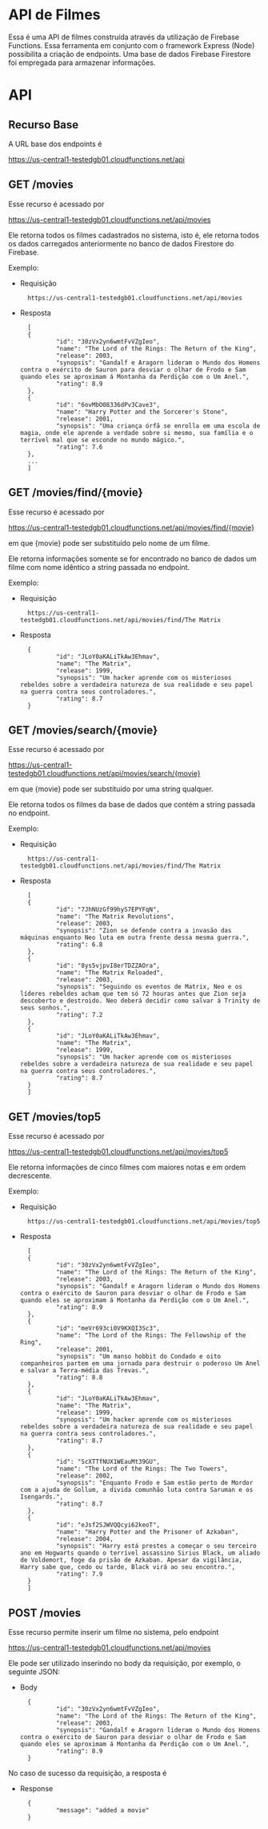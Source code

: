 
# API de Filmes

Essa é uma API de filmes construída através da utilização de Firebase Functions.
Essa ferramenta em conjunto com o framework Express (Node) possibilita a criação de endpoints. 
Uma base de dados Firebase Firestore foi empregada para armazenar informações.

# API

## Recurso Base

A URL base dos endpoints é

https://us-central1-testedgb01.cloudfunctions.net/api

## GET /movies

Esse recurso é acessado por

https://us-central1-testedgb01.cloudfunctions.net/api/movies

Ele retorna todos os filmes cadastrados no sistema, isto é, ele retorna 
todos os dados carregados anteriormente no banco de dados Firestore do Firebase.

Exemplo:

+ Requisição
        
        https://us-central1-testedgb01.cloudfunctions.net/api/movies


+ Resposta

        [
        {
                "id": "30zVx2yn6wmtFvVZgIeo",
                "name": "The Lord of the Rings: The Return of the King",
                "release": 2003,
                "synopsis": "Gandalf e Aragorn lideram o Mundo dos Homens contra o exército de Sauron para desviar o olhar de Frodo e Sam quando eles se aproximam á Montanha da Perdição com o Um Anel.",
                "rating": 8.9
        },
        {
                "id": "6ovMbO08336dPv3Cave3",
                "name": "Harry Potter and the Sorcerer's Stone",
                "release": 2001,
                "synopsis": "Uma criança órfã se enrolla em uma escola de magia, onde ele aprende a verdade sobre si mesmo, sua família e o terrível mal que se esconde no mundo mágico.",
                "rating": 7.6
        },
        ...
        ]

## GET /movies/find/{movie}

Esse recurso é acessado por

https://us-central1-testedgb01.cloudfunctions.net/api/movies/find/{movie}

em que {movie} pode ser substituído pelo nome de um filme. 

Ele retorna informações somente se for encontrado no banco de dados um filme com nome idêntico a string passada no endpoint.

Exemplo:

+ Requisição

        https://us-central1-testedgb01.cloudfunctions.net/api/movies/find/The Matrix
        

+ Resposta

        {
                "id": "JLoY0aKALiTkAw3Ehmav",
                "name": "The Matrix",
                "release": 1999,
                "synopsis": "Um hacker aprende com os misteriosos rebeldes sobre a verdadeira natureza de sua realidade e seu papel na guerra contra seus controladores.",
                "rating": 8.7
        }
        
## GET /movies/search/{movie}

Esse recurso é acessado por

https://us-central1-testedgb01.cloudfunctions.net/api/movies/search/{movie}

em que {movie} pode ser substituido por uma string qualquer.

Ele retorna todos os filmes da base de dados que contém a string passada no endpoint.

Exemplo:

+ Requisição
        
        https://us-central1-testedgb01.cloudfunctions.net/api/movies/find/The Matrix


+ Resposta

        [
        {
                "id": "7JhNUzGf99hyS7EPYFqN",
                "name": "The Matrix Revolutions",
                "release": 2003,
                "synopsis": "Zion se defende contra a invasão das máquinas enquanto Neo luta em outra frente dessa mesma guerra.",
                "rating": 6.8
        },
        {
                "id": "8ys5vjpvI8erTDZZAOra",
                "name": "The Matrix Reloaded",
                "release": 2003,
                "synopsis": "Seguindo os eventos de Matrix, Neo e os líderes rebeldes acham que tem só 72 houras antes que Zion seja descoberto e destroido. Neo deberá decidir como salvar á Trinity de seus sonhos.",
                "rating": 7.2
        },
        {
                "id": "JLoY0aKALiTkAw3Ehmav",
                "name": "The Matrix",
                "release": 1999,
                "synopsis": "Um hacker aprende com os misteriosos rebeldes sobre a verdadeira natureza de sua realidade e seu papel na guerra contra seus controladores.",
                "rating": 8.7
        }
        ]

## GET /movies/top5

Esse recurso é acessado por

https://us-central1-testedgb01.cloudfunctions.net/api/movies/top5

Ele retorna informações de cinco filmes com maiores notas e em ordem decrescente.

Exemplo:

+ Requisição
        
        https://us-central1-testedgb01.cloudfunctions.net/api/movies/top5
        

+ Resposta

        [
        {
                "id": "30zVx2yn6wmtFvVZgIeo",
                "name": "The Lord of the Rings: The Return of the King",
                "release": 2003,
                "synopsis": "Gandalf e Aragorn lideram o Mundo dos Homens contra o exército de Sauron para desviar o olhar de Frodo e Sam quando eles se aproximam á Montanha da Perdição com o Um Anel.",
                "rating": 8.9
        },
        {
                "id": "meVr693ci0V9KXQI3Sc3",
                "name": "The Lord of the Rings: The Fellowship of the Ring",
                "release": 2001,
                "synopsis": "Um manso hobbit do Condado e oito companheiros partem em uma jornada para destruir o poderoso Um Anel e salvar a Terra-média das Trevas.",
                "rating": 8.8
        },
        {
                "id": "JLoY0aKALiTkAw3Ehmav",
                "name": "The Matrix",
                "release": 1999,
                "synopsis": "Um hacker aprende com os misteriosos rebeldes sobre a verdadeira natureza de sua realidade e seu papel na guerra contra seus controladores.",
                "rating": 8.7
        },
        {
                "id": "ScXTTfNUX1WEauMt39GU",
                "name": "The Lord of the Rings: The Two Towers",
                "release": 2002,
                "synopsis": "Enquanto Frodo e Sam estão perto de Mordor com a ajuda de Gollum, a divida comunhão luta contra Saruman e os Isengards.",
                "rating": 8.7
        },
        {
                "id": "eJsf2SJWVQQcyi62keoT",
                "name": "Harry Potter and the Prisoner of Azkaban",
                "release": 2004,
                "synopsis": "Harry está prestes a começar o seu terceiro ano em Hogwarts quando o terrível assassino Sirius Black, um aliado de Voldemort, foge da prisão de Azkaban. Apesar da vigilância, Harry sabe que, cedo ou tarde, Black virá ao seu encontro.",
                "rating": 7.9
        }
        ]


## POST /movies

Esse recurso permite inserir um filme no sistema, pelo endpoint

https://us-central1-testedgb01.cloudfunctions.net/api/movies

Ele pode ser utilizado inserindo no body da requisição, por exemplo, o seguinte JSON:

+ Body
        
        {
                "id": "30zVx2yn6wmtFvVZgIeo",
                "name": "The Lord of the Rings: The Return of the King",
                "release": 2003,
                "synopsis": "Gandalf e Aragorn lideram o Mundo dos Homens contra o exército de Sauron para desviar o olhar de Frodo e Sam quando eles se aproximam á Montanha da Perdição com o Um Anel.",
                "rating": 8.9
        }
        
 No caso de sucesso da requisição, a resposta é
 
+ Response
        
        {
                "message": "added a movie"
        }
